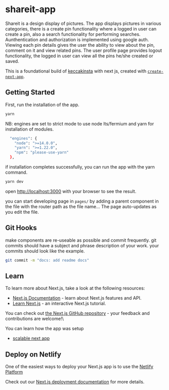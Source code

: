 # shareit-app
Shareit is a design display of pictures. The app displays pictures in various categories, there is a create pin functionality where a logged in user can create a pin, also a search functionality for performing searches. Aunthentication and authorization is implemented using google auth. Viewing each pin details gives the user the ability to view about the pin, comment on it and view related pins. The user profile page provides logout functionality, the logged in user can view all the pins he/she created or saved.

This is a foundational build of [keccakinsta](https://keccakinsta.netlify.app/) with next js, created with [`create-next-app`](https://github.com/vercel/next.js/tree/canary/packages/create-next-app).

## Getting Started

First, run the installation of the app.

```bash
yarn
```

NB: engines are set to strict mode to use node lts/fermium and yarn for installation of modules.

```bash
  "engines": {
    "node": ">=14.0.0",
    "yarn": ">=1.22.0",
    "npm": "please-use-yarn"
  },
```

if installation completes successfully, you can run the app with the yarn command.

```bash
yarn dev
```

open [http://localhost:3000](http://localhost:3000) with your browser to see the result.

you can start developing page in `pages/` by adding a parent component in the file with the router path as the file name... The page auto-updates as you edit the file.

## Git Hooks

make components are re-useable as possible and commit frequently.
git commits should have a subject and phrase description of your work.
your commits should look like the example.

```bash
git commit -m "docs: add readme docs"
```

## Learn

To learn more about Next.js, take a look at the following resources:

- [Next.js Documentation](https://nextjs.org/docs) - learn about Next.js features and API.
- [Learn Next.js](https://nextjs.org/learn) - an interactive Next.js tutorial.

You can check out [the Next.js GitHub repository](https://github.com/vercel/next.js/) - your feedback and contributions are welcome!\\

You can learn how the app was setup

- [scalable next app](https://dev.to/alexeagleson/how-to-build-scalable-architecture-for-your-nextjs-project-2pb7)

## Deploy on Netlify

One of the easiest ways to deploy your Next.js app is to use the [Netlify Platform](https://www.netlify.com/)

Check out our [Next.js deployment documentation](https://nextjs.org/docs/deployment) for more details.

